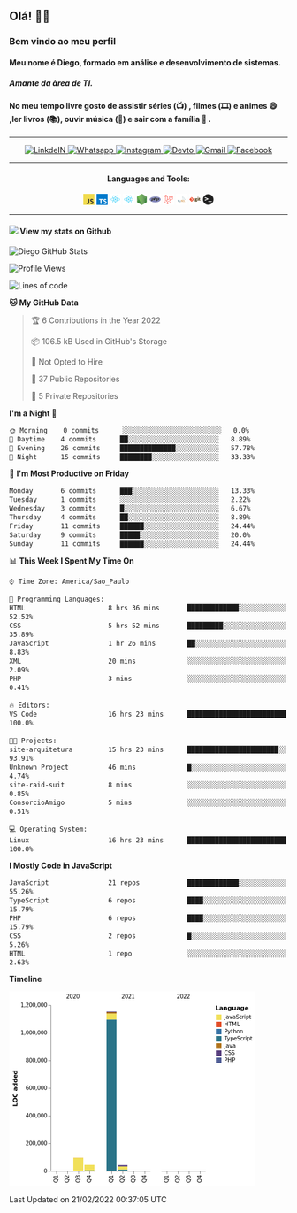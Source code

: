 ## Olá! 👋😁

### Bem vindo ao meu perfil

#### Meu nome é Diego, formado em análise e desenvolvimento de sistemas.

##### Amante da àrea de TI.

#### No meu tempo livre gosto de assistir séries (📺) , filmes (🎞️) e animes 😄 ,ler livros (📚), ouvir música (🎵) e sair com a família 👯 .

---

<div align="center">
<a target="_blank" href="https://www.linkedin.com/in/diego-sousa-dev/">
  <img  alt="LinkdeIN" width="22px" src="https://cdn.jsdelivr.net/npm/simple-icons@v3/icons/linkedin.svg" />
</a>
<a target="_blank" href="https://api.whatsapp.com/send?phone=5599984271185">
  <img  alt="Whatsapp" width="22px" src="https://cdn.jsdelivr.net/npm/simple-icons@v3/icons/whatsapp.svg" />
</a>
<a target="_blank" href="https://www.instagram.com/diegoss.dev/">
  <img  alt="Instagram" width="22px" src="https://cdn.jsdelivr.net/npm/simple-icons@v3/icons/instagram.svg" />
</a>
<a target="_blank" href="https://dev.to/diegosousasilva">
  <img  alt="Devto" width="22px" src="https://cdn.jsdelivr.net/npm/simple-icons@v3/icons/dev-dot-to.svg" />
</a>
<a target="_blank" href="mailto:sousa.diego.dev@gmail.com">
  <img  alt="Gmail" width="22px" src="https://cdn.jsdelivr.net/npm/simple-icons@v3/icons/gmail.svg" />
</a>
<a target="_blank" href="https://www.facebook.com/diegosousa.dasilva.1">
  <img  alt="Facebook" width="22px" src="https://cdn.jsdelivr.net/npm/simple-icons@v3/icons/facebook.svg" />
</a>
</div>

---

<div align="center">

#### Languages and Tools:

<code><img height="20" src="https://raw.githubusercontent.com/github/explore/80688e429a7d4ef2fca1e82350fe8e3517d3494d/topics/javascript/javascript.png"></code>
<code><img height="20" src="https://raw.githubusercontent.com/github/explore/80688e429a7d4ef2fca1e82350fe8e3517d3494d/topics/typescript/typescript.png"></code>
<code><img height="20" src="https://raw.githubusercontent.com/github/explore/80688e429a7d4ef2fca1e82350fe8e3517d3494d/topics/react-native/react-native.png"></code>
<code><img height="20" src="https://raw.githubusercontent.com/github/explore/80688e429a7d4ef2fca1e82350fe8e3517d3494d/topics/react/react.png"></code>
<code><img height="20" src="https://raw.githubusercontent.com/github/explore/80688e429a7d4ef2fca1e82350fe8e3517d3494d/topics/nodejs/nodejs.png"></code>
<code><img height="20" src="https://raw.githubusercontent.com/github/explore/80688e429a7d4ef2fca1e82350fe8e3517d3494d/topics/php/php.png"></code>
<code><img height="20" src="https://raw.githubusercontent.com/github/explore/80688e429a7d4ef2fca1e82350fe8e3517d3494d/topics/laravel/laravel.png"></code>
<code><img height="20" src="https://raw.githubusercontent.com/github/explore/80688e429a7d4ef2fca1e82350fe8e3517d3494d/topics/mysql/mysql.png"></code>
<code><img height="20" src="https://raw.githubusercontent.com/github/explore/80688e429a7d4ef2fca1e82350fe8e3517d3494d/topics/git/git.png"></code>
<code><img height="20" src="https://raw.githubusercontent.com/github/explore/80688e429a7d4ef2fca1e82350fe8e3517d3494d/topics/terminal/terminal.png"></code>

</div>

---

#### <img src="https://media.giphy.com/media/VgCDAzcKvsR6OM0uWg/giphy.gif" width="50"> View my stats on Github

![Diego GitHub Stats](https://github-readme-stats.vercel.app/api?username=DiegoSousaSilva&show_icons=true)

<!--START_SECTION:waka-->
![Profile Views](http://img.shields.io/badge/Profile%20Views-0-blue)

![Lines of code](https://img.shields.io/badge/From%20Hello%20World%20I%27ve%20Written-1%20Million%20lines%20of%20code-blue)

**🐱 My GitHub Data** 

> 🏆 6 Contributions in the Year 2022
 > 
> 📦 106.5 kB Used in GitHub's Storage 
 > 
> 🚫 Not Opted to Hire
 > 
> 📜 37 Public Repositories 
 > 
> 🔑 5 Private Repositories  
 > 
**I'm a Night 🦉** 

```text
🌞 Morning    0 commits      ░░░░░░░░░░░░░░░░░░░░░░░░░   0.0% 
🌆 Daytime    4 commits      ██░░░░░░░░░░░░░░░░░░░░░░░   8.89% 
🌃 Evening    26 commits     ██████████████░░░░░░░░░░░   57.78% 
🌙 Night      15 commits     ████████░░░░░░░░░░░░░░░░░   33.33%

```
📅 **I'm Most Productive on Friday** 

```text
Monday       6 commits      ███░░░░░░░░░░░░░░░░░░░░░░   13.33% 
Tuesday      1 commits      ░░░░░░░░░░░░░░░░░░░░░░░░░   2.22% 
Wednesday    3 commits      █░░░░░░░░░░░░░░░░░░░░░░░░   6.67% 
Thursday     4 commits      ██░░░░░░░░░░░░░░░░░░░░░░░   8.89% 
Friday       11 commits     ██████░░░░░░░░░░░░░░░░░░░   24.44% 
Saturday     9 commits      █████░░░░░░░░░░░░░░░░░░░░   20.0% 
Sunday       11 commits     ██████░░░░░░░░░░░░░░░░░░░   24.44%

```


📊 **This Week I Spent My Time On** 

```text
⌚︎ Time Zone: America/Sao_Paulo

💬 Programming Languages: 
HTML                     8 hrs 36 mins       █████████████░░░░░░░░░░░░   52.52% 
CSS                      5 hrs 52 mins       █████████░░░░░░░░░░░░░░░░   35.89% 
JavaScript               1 hr 26 mins        ██░░░░░░░░░░░░░░░░░░░░░░░   8.83% 
XML                      20 mins             ░░░░░░░░░░░░░░░░░░░░░░░░░   2.09% 
PHP                      3 mins              ░░░░░░░░░░░░░░░░░░░░░░░░░   0.41%

🔥 Editors: 
VS Code                  16 hrs 23 mins      █████████████████████████   100.0%

🐱‍💻 Projects: 
site-arquitetura         15 hrs 23 mins      ███████████████████████░░   93.91% 
Unknown Project          46 mins             █░░░░░░░░░░░░░░░░░░░░░░░░   4.74% 
site-raid-suit           8 mins              ░░░░░░░░░░░░░░░░░░░░░░░░░   0.85% 
ConsorcioAmigo           5 mins              ░░░░░░░░░░░░░░░░░░░░░░░░░   0.51%

💻 Operating System: 
Linux                    16 hrs 23 mins      █████████████████████████   100.0%

```

**I Mostly Code in JavaScript** 

```text
JavaScript               21 repos            █████████████░░░░░░░░░░░░   55.26% 
TypeScript               6 repos             ████░░░░░░░░░░░░░░░░░░░░░   15.79% 
PHP                      6 repos             ████░░░░░░░░░░░░░░░░░░░░░   15.79% 
CSS                      2 repos             █░░░░░░░░░░░░░░░░░░░░░░░░   5.26% 
HTML                     1 repo              ░░░░░░░░░░░░░░░░░░░░░░░░░   2.63%

```


**Timeline**

![Chart not found](https://raw.githubusercontent.com/DiegoSousaSilva/DiegoSousaSilva/master/charts/bar_graph.png) 


 Last Updated on 21/02/2022 00:37:05 UTC
<!--END_SECTION:waka-->

